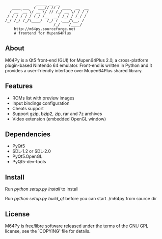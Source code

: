 
                  _____ __ __
       ____ ___  / ___// // / ____  __  __
      / __ `__ \/ __ \/ // /_/ __ \/ / / /
     / / / / / / /_/ /__  __/ /_/ / /_/ /
    /_/ /_/ /_/\____/  /_/ / .___/\__, /
                          /_/    /____/
        http://m64py.sourceforge.net
        A frontend for Mupen64Plus

About
-----

M64Py is a Qt5 front-end (GUI) for Mupen64Plus 2.0, a cross-platform
plugin-based Nintendo 64 emulator. Front-end is written in Python and it
provides a user-friendly interface over Mupen64Plus shared library.

Features
--------

* ROMs list with preview images
* Input bindings configuration
* Cheats support
* Support gzip, bzip2, zip, rar and 7z archives
* Video extension (embedded OpenGL window)

Dependencies
------------

* PyQt5
* SDL-1.2 or SDL-2.0
* PyQt5.OpenGL
* PyQt5-dev-tools

Install
-------

Run *python setup.py install* to install

Run *python setup.py build_qt* before you can start ./m64py from source dir

License
-------

M64Py is free/libre software released under the terms of the GNU GPL license,
see the `COPYING' file for details.
